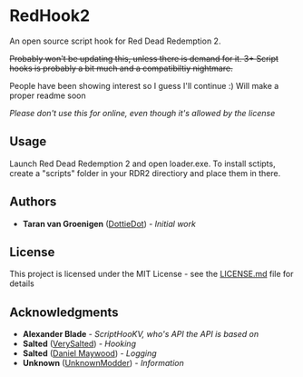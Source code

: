 # RedHook2

An open source script hook for Red Dead Redemption 2.

~~Probably won't be updating this, unless there is demand for it. 3+ Script hooks is probably a bit much and a compatibiltiy nightmare.~~

People have been showing interest so I guess I'll continue :)
Will make a proper readme soon

*Please don't use this for online, even though it's allowed by the license*

## Usage

Launch Red Dead Redemption 2 and open loader.exe.
To install sctipts, create a "scripts" folder in your RDR2 directiory and place them in there. 

## Authors

* **Taran van Groenigen** ([DottieDot](https://github.com/DottieDot)) - *Initial work*

## License

This project is licensed under the MIT License - see the [LICENSE.md](LICENSE.md) file for details

## Acknowledgments

* **Alexander Blade** - *ScriptHooKV, who's API the API is based on*
* **Salted** ([VerySalted](https://github.com/VerySalted)) - *Hooking*
* **Salted** ([Daniel Maywood](https://github.com/DanielMaywood)) - *Logging*
* **Unknown** ([UnknownModder](http://github.com/unknownmodder)) - *Information*
